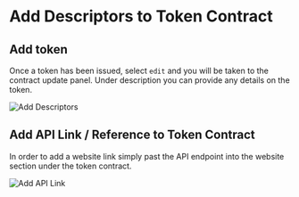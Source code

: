 # Add Descriptors to Token Contract

## Add token

Once a token has been issued, select `edit` and you will be taken to the contract update panel. Under description you can provide any details on the token.

![Add Descriptors](https://raw.githubusercontent.com/alacrityio/alacrity-support-documentation/main/user%20documentation/resources/image23.png)

## Add API Link / Reference to Token Contract

In order to add a website link simply past the API endpoint into the website section under the token contract.

![Add API Link](https://raw.githubusercontent.com/alacrityio/alacrity-support-documentation/main/user%20documentation/resources/image34.png)